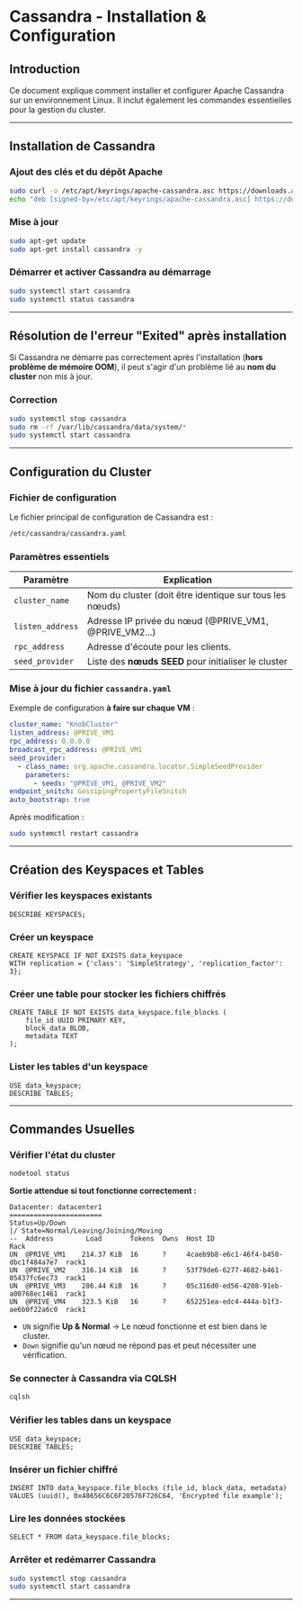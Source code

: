 # Cassandra - Installation & Configuration

## Introduction
Ce document explique comment installer et configurer Apache Cassandra sur un environnement Linux. Il inclut également les commandes essentielles pour la gestion du cluster.

---

## Installation de Cassandra

###  **Ajout des clés et du dépôt Apache**
```bash
sudo curl -o /etc/apt/keyrings/apache-cassandra.asc https://downloads.apache.org/cassandra/KEYS
echo "deb [signed-by=/etc/apt/keyrings/apache-cassandra.asc] https://debian.cassandra.apache.org 41x main" | sudo tee -a /etc/apt/sources.list.d/cassandra.sources.list
```

### **Mise à jour**
```bash
sudo apt-get update
sudo apt-get install cassandra -y
```

### **Démarrer et activer Cassandra au démarrage**
```bash
sudo systemctl start cassandra
sudo systemctl status cassandra
```

---

## **Résolution de l'erreur "Exited" après installation**

Si Cassandra ne démarre pas correctement après l'installation (**hors problème de mémoire OOM**), il peut s'agir d'un problème lié au **nom du cluster** non mis à jour.

### **Correction**
```bash
sudo systemctl stop cassandra
sudo rm -rf /var/lib/cassandra/data/system/*
sudo systemctl start cassandra
```

---

## Configuration du Cluster

### **Fichier de configuration**
Le fichier principal de configuration de Cassandra est :
```bash
/etc/cassandra/cassandra.yaml
```

### **Paramètres essentiels**
| Paramètre | Explication |
|-----------|------------|
| `cluster_name` | Nom du cluster (doit être identique sur tous les nœuds) |
| `listen_address` | Adresse IP privée du nœud (@PRIVE_VM1, @PRIVE_VM2...) |
| `rpc_address` | Adresse d'écoute pour les clients.  |
| `seed_provider` | Liste des **nœuds SEED** pour initialiser le cluster |

### **Mise à jour du fichier `cassandra.yaml`**
Exemple de configuration **à faire sur chaque VM** :
```yaml
cluster_name: "KnobCluster"
listen_address: @PRIVE_VM1
rpc_address: 0.0.0.0
broadcast_rpc_address: @PRIVE_VM1
seed_provider:
  - class_name: org.apache.cassandra.locator.SimpleSeedProvider
    parameters:
      - seeds: "@PRIVE_VM1, @PRIVE_VM2"
endpoint_snitch: GossipingPropertyFileSnitch
auto_bootstrap: true
```

Après modification :
```bash
sudo systemctl restart cassandra
```

---

## Création des Keyspaces et Tables

### **Vérifier les keyspaces existants**
```cqlsh
DESCRIBE KEYSPACES;
```

### **Créer un keyspace**
```cqlsh
CREATE KEYSPACE IF NOT EXISTS data_keyspace
WITH replication = {'class': 'SimpleStrategy', 'replication_factor': 3};
```

### **Créer une table pour stocker les fichiers chiffrés**
```cqlsh
CREATE TABLE IF NOT EXISTS data_keyspace.file_blocks (
    file_id UUID PRIMARY KEY,
    block_data BLOB,
    metadata TEXT
);
```

### **Lister les tables d'un keyspace**
```cqlsh
USE data_keyspace;
DESCRIBE TABLES;
```

---

## Commandes Usuelles

### **Vérifier l'état du cluster**
```bash
nodetool status
```
**Sortie attendue si tout fonctionne correctement :**
```
Datacenter: datacenter1
=======================
Status=Up/Down
|/ State=Normal/Leaving/Joining/Moving
--  Address        Load       Tokens  Owns  Host ID                               Rack
UN  @PRIVE_VM1    214.37 KiB  16      ?     4caeb9b8-e6c1-46f4-b450-dbc1f484a7e7  rack1
UN  @PRIVE_VM2    316.14 KiB  16      ?     53f79de6-6277-4682-b461-05437fc6ec73  rack1
UN  @PRIVE_VM3    286.44 KiB  16      ?     05c316d0-ed56-4208-91eb-a00768ec1461  rack1
UN  @PRIVE_VM4    323.5 KiB   16      ?     652251ea-edc4-444a-b1f3-ae6b0f22a6c0  rack1
```
- `UN` signifie **Up & Normal** → Le nœud fonctionne et est bien dans le cluster.
- `Down` signifie qu'un nœud ne répond pas et peut nécessiter une vérification.

### **Se connecter à Cassandra via CQLSH**
```bash
cqlsh
```

### **Vérifier les tables dans un keyspace**
```cqlsh
USE data_keyspace;
DESCRIBE TABLES;
```

### **Insérer un fichier chiffré**
```cqlsh
INSERT INTO data_keyspace.file_blocks (file_id, block_data, metadata)
VALUES (uuid(), 0x48656C6C6F20576F726C64, 'Encrypted file example');
```

### **Lire les données stockées**
```cqlsh
SELECT * FROM data_keyspace.file_blocks;
```

### **Arrêter et redémarrer Cassandra**
```bash
sudo systemctl stop cassandra
sudo systemctl start cassandra
```

---
